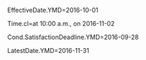 EffectiveDate.YMD=2016-10-01

Time.cl=at 10:00 a.m., on 2016-11-02

Cond.SatisfactionDeadline.YMD=2016-09-28

LatestDate.YMD=2016-11-31

